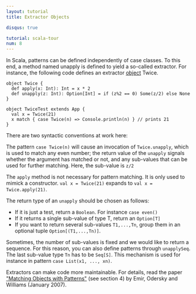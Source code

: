 ```yaml
---
layout: tutorial
title: Extractor Objects

disqus: true

tutorial: scala-tour
num: 8
---
```


In Scala, patterns can be defined independently of case classes. To this end, a method named unapply is defined to yield a so-called extractor. For instance, the following code defines an extractor [object](singleton-objects.html) Twice.

    object Twice {
      def apply(x: Int): Int = x * 2
      def unapply(z: Int): Option[Int] = if (z%2 == 0) Some(z/2) else None
    }
    
    object TwiceTest extends App {
      val x = Twice(21)
      x match { case Twice(n) => Console.println(n) } // prints 21
    }
There are two syntactic conventions at work here:

The pattern `case Twice(n)` will cause an invocation of `Twice.unapply`, which is used to match any even number; the return value of the `unapply` signals whether the argument has matched or not, and any sub-values that can be used for further matching. Here, the sub-value is `z/2`

The `apply` method is not necessary for pattern matching.  It is only used to mimick a constructor. `val x = Twice(21)` expands to `val x = Twice.apply(21)`.

The return type of an `unapply` should be chosen as follows:
* If it is just a test, return a `Boolean`. For instance `case even()`
* If it returns a single sub-value of type T, return an `Option[T]`
* If you want to return several sub-values `T1,...,Tn`, group them in an optional tuple `Option[(T1,...,Tn)]`.

Sometimes, the number of sub-values is fixed and we would like to return a sequence. For this reason, you can also define patterns through `unapplySeq`. The last sub-value type `Tn` has to be `Seq[S]`. This mechanism is used for instance in pattern `case List(x1, ..., xn)`.

Extractors can make code more maintainable. For details, read the paper ["Matching Objects with Patterns"](http://lamp.epfl.ch/~emir/written/MatchingObjectsWithPatterns-TR.pdf) (see section 4) by Emir, Odersky and Williams (January 2007).
